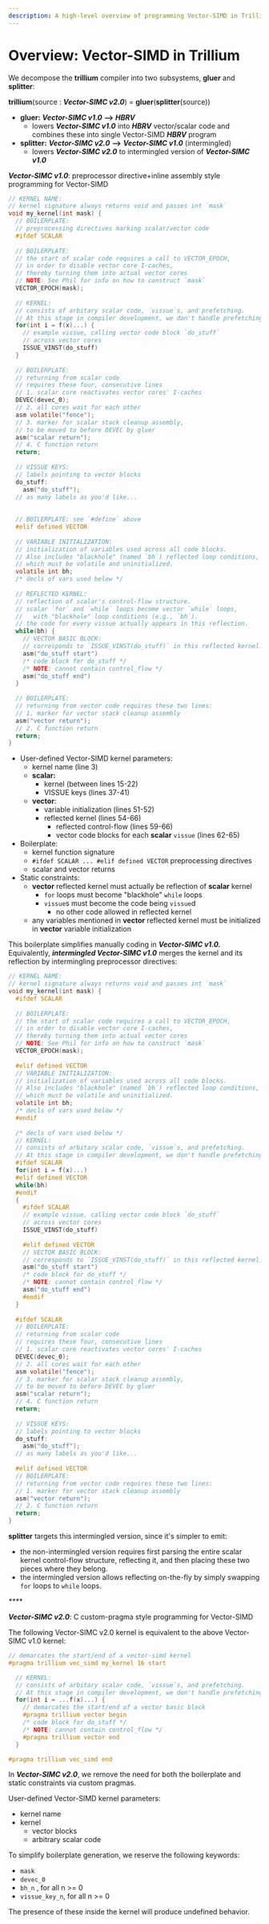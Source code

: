 ```yaml
---
description: A high-level overview of programming Vector-SIMD in Trillium.
---
```


# Overview: Vector-SIMD in Trillium

We decompose the **trillium** compiler into two subsystems, **gluer** and **splitter**:

**trillium**\(source : _**Vector-SIMC v2.0**_\) = **gluer**\(**splitter**\(source\)\)

* **gluer:** _**Vector-SIMC v1.0**_ **--&gt;** _**HBRV**_
  * lowers _**Vector-SIMC v1.0**_ into _**HBRV**_ vector/scalar code and combines these into single Vector-SIMD _**HBRV**_ program
* **splitter:** _**Vector-SIMC v2.0**_ **--&gt;** _**Vector-SIMC v1.0**_ \(intermingled\)
  * lowers _**Vector-SIMC v2.0**_ to intermingled version of _**Vector-SIMC v1.0**_

_**Vector-SIMC v1.0**_: preprocessor directive+inline assembly style programming for Vector-SIMD

```c
// KERNEL NAME:
// kernel signature always returns void and passes int `mask`
void my_kernel(int mask) {
  // BOILERPLATE:
  // preprocessing directives marking scalar/vector code
  #ifdef SCALAR
  
  // BOILERPLATE: 
  // the start of scalar code requires a call to VECTOR_EPOCH, 
  // in order to disable vector core I-caches,  
  // thereby turning them into actual vector cores
  // NOTE: See Phil for info on how to construct `mask`
  VECTOR_EPOCH(mask);
  
  // KERNEL: 
  // consists of arbitary scalar code, `vissue`s, and prefetching.
  // At this stage in compiler development, we don't handle prefetching
  for(int i = f(x)...) {
    // example vissue, calling vector code block `do_stuff` 
    // across vector cores
    ISSUE_VINST(do_stuff)
  }
  
  // BOILERPLATE: 
  // returning from scalar code
  // requires these four, consecutive lines
  // 1. scalar core reactivates vector cores' I-caches 
  DEVEC(devec_0); 
  // 2. all cores wait for each other
  asm volatile("fence");
  // 3. marker for scalar stack cleanup assembly, 
  // to be moved to before DEVEC by gluer
  asm("scalar return"); 
  // 4. C function return
  return;
  
  // VISSUE KEYS:
  // labels pointing to vector blocks
  do_stuff:
    asm("do_stuff");
  // as many labels as you'd like... 
  
  
  // BOILERPLATE: see `#define` above
  #elif defined VECTOR
  
  // VARIABLE INITIALIZATION:
  // initialization of variables used across all code blocks.
  // Also includes "blackhole" (named `bh`) reflected loop conditions,
  // which must be volatile and uninitialized.
  volatile int bh;
  /* decls of vars used below */ 
  
  // REFLECTED KERNEL: 
  // reflection of scalar's control-flow structure.
  // scalar `for` and `while` loops become vector `while` loops, 
  //   with "blackhole" loop conditions (e.g., `bh`).
  // the code for every vissue actually appears in this reflection.
  while(bh) {
    // VECTOR BASIC BLOCK:
    // corresponds to `ISSUE_VINST(do_stuff)` in this reflected kernel.
    asm("do_stuff start")
    /* code block for do_stuff */
    /* NOTE: cannot contain control_flow */
    asm("do_stuff end")
  }
  
  // BOILERPLATE:
  // returning from vector code requires these two lines:
  // 1. marker for vector stack cleanup assembly
  asm("vector return");
  // 2. C function return
  return;
}
```

* User-defined Vector-SIMD kernel parameters:
  * kernel name \(line 3\)
  * **scalar:**
    * kernel \(between lines 15-22\)
    * VISSUE keys \(lines 37-41\)
  * **vector**:
    * variable initialization \(lines 51-52\)
    * reflected kernel \(lines 54-66\)
      * reflected control-flow \(lines 59-66\)
      * vector code blocks for each **scalar** `vissue` \(lines 62-65\) 
* Boilerplate:
  * kernel function signature
  * `#ifdef SCALAR ... #elif defined VECTOR` preprocessing directives
  * scalar and vector returns 
* Static constraints:
  * **vector** reflected kernel must actually be reflection of **scalar** kernel
    * `for` loops must become "blackhole" `while` loops
    * `vissue`s must become the code being `vissue`d
      * no other code allowed in reflected kernel
  * any variables mentioned in **vector** reflected kernel must be initialized in **vector** variable initialization 

This boilerplate simplifies manually coding in _**Vector-SIMC v1.0.**_   
Equivalently, _**intermingled Vector-SIMC v1.0**_ merges the kernel and its reflection by intermingling preprocessor directives:

```c
// KERNEL NAME:
// kernel signature always returns void and passes int `mask`
void my_kernel(int mask) {
  #ifdef SCALAR
  
  // BOILERPLATE: 
  // the start of scalar code requires a call to VECTOR_EPOCH, 
  // in order to disable vector core I-caches,  
  // thereby turning them into actual vector cores
  // NOTE: See Phil for info on how to construct `mask`
  VECTOR_EPOCH(mask);
  
  #elif defined VECTOR
  // VARIABLE INITIALIZATION:
  // initialization of variables used across all code blocks.
  // Also includes "blackhole" (named `bh`) reflected loop conditions,
  // which must be volatile and uninitialized.
  volatile int bh;
  /* decls of vars used below */
  #endif
  
  /* decls of vars used below */ 
  // KERNEL: 
  // consists of arbitary scalar code, `vissue`s, and prefetching.
  // At this stage in compiler development, we don't handle prefetching
  #ifdef SCALAR
  for(int i = f(x)...)
  #elif defined VECTOR
  while(bh)
  #endif
  {
    #ifdef SCALAR
    // example vissue, calling vector code block `do_stuff` 
    // across vector cores
    ISSUE_VINST(do_stuff)
    
    #elif defined VECTOR
    // VECTOR BASIC BLOCK:
    // corresponds to `ISSUE_VINST(do_stuff)` in this reflected kernel.
    asm("do_stuff start")
    /* code block for do_stuff */
    /* NOTE: cannot contain control_flow */
    asm("do_stuff end")
    #endif
  }
  
  #ifdef SCALAR
  // BOILERPLATE: 
  // returning from scalar code
  // requires these four, consecutive lines
  // 1. scalar core reactivates vector cores' I-caches 
  DEVEC(devec_0); 
  // 2. all cores wait for each other
  asm volatile("fence");
  // 3. marker for scalar stack cleanup assembly, 
  // to be moved to before DEVEC by gluer
  asm("scalar return"); 
  // 4. C function return
  return;
  
  // VISSUE KEYS:
  // labels pointing to vector blocks
  do_stuff:
    asm("do_stuff");
  // as many labels as you'd like... 
  
  #elif defined VECTOR
  // BOILERPLATE:
  // returning from vector code requires these two lines:
  // 1. marker for vector stack cleanup assembly
  asm("vector return");
  // 2. C function return
  return;
}
```

**splitter** targets this intermingled version, since it's simpler to emit: 

* the non-intermingled version requires first parsing the entire scalar kernel control-flow structure, reflecting it, and then placing these two pieces where they belong. 
* the intermingled version allows reflecting on-the-fly by simply swapping `for` loops to `while` loops.

_\*\*\*\*_

_**Vector-SIMC v2.0**_: C custom-pragma style programming for Vector-SIMD   
  
The following Vector-SIMC v2.0 kernel is equivalent to the above Vector-SIMC v1.0 kernel: 

```c
// demarcates the start/end of a vector-simd kernel
#pragma trillium vec_simd my_kernel 16 start

  // KERNEL: 
  // consists of arbitary scalar code, `vissue`s, and prefetching.
  // At this stage in compiler development, we don't handle prefetching
  for(int i = ...f(x)...) {
    // demarcates the start/end of a vector basic block
    #pragma trillium vector begin
    /* code block for do_stuff */
    /* NOTE: cannot contain control_flow */
    #pragma trillium vector end
  }

#pragma trillium vec_simd end
```

In _**Vector-SIMC v2.0**_, we remove the need for both the boilerplate and static constraints via custom pragmas.  


User-defined Vector-SIMD kernel parameters:

* kernel name
* kernel
  * vector blocks
  * arbitrary scalar code

To simplify boilerplate generation, we reserve the following keywords:

* `mask` 
* `devec_0`
* `bh_n` , for all n &gt;= 0
* `vissue_key_n`, for all n &gt;= 0

The presence of these inside the kernel will produce undefined behavior.

